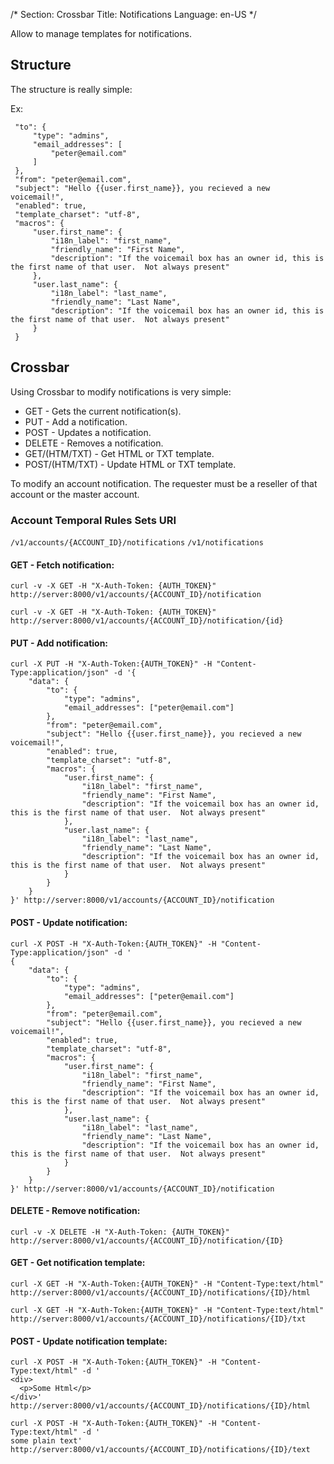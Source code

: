 /*
Section: Crossbar
Title: Notifications
Language: en-US
*/

Allow to manage templates for notifications.

## Structure

The structure is really simple:

Ex:
```
 "to": {
     "type": "admins",
     "email_addresses": [
         "peter@email.com"
     ]
 },
 "from": "peter@email.com",
 "subject": "Hello {{user.first_name}}, you recieved a new voicemail!",
 "enabled": true,
 "template_charset": "utf-8",
 "macros": {
     "user.first_name": {
         "i18n_label": "first_name",
         "friendly_name": "First Name",
         "description": "If the voicemail box has an owner id, this is the first name of that user.  Not always present"
     },
     "user.last_name": {
         "i18n_label": "last_name",
         "friendly_name": "Last Name",
         "description": "If the voicemail box has an owner id, this is the first name of that user.  Not always present"
     }
 }
```

## Crossbar

Using Crossbar to modify notifications is very simple:

* GET - Gets the current notification(s).
* PUT - Add a notification.
* POST - Updates a notification.
* DELETE - Removes a notification.
* GET/(HTM/TXT) - Get HTML or TXT template.
* POST/(HTM/TXT) - Update HTML or TXT template.

To modify an account notification. The requester must be a reseller of that account or the master account.

### Account Temporal Rules Sets URI

`/v1/accounts/{ACCOUNT_ID}/notifications`
`/v1/notifications`


#### GET - Fetch notification:

    curl -v -X GET -H "X-Auth-Token: {AUTH_TOKEN}" http://server:8000/v1/accounts/{ACCOUNT_ID}/notification

    curl -v -X GET -H "X-Auth-Token: {AUTH_TOKEN}" http://server:8000/v1/accounts/{ACCOUNT_ID}/notification/{id}

#### PUT - Add notification:

```
curl -X PUT -H "X-Auth-Token:{AUTH_TOKEN}" -H "Content-Type:application/json" -d '{
    "data": {
        "to": {
            "type": "admins",
            "email_addresses": ["peter@email.com"]
        },
        "from": "peter@email.com",
        "subject": "Hello {{user.first_name}}, you recieved a new voicemail!",
        "enabled": true,
        "template_charset": "utf-8",
        "macros": {
            "user.first_name": {
                "i18n_label": "first_name",
                "friendly_name": "First Name",
                "description": "If the voicemail box has an owner id, this is the first name of that user.  Not always present"
            },
            "user.last_name": {
                "i18n_label": "last_name",
                "friendly_name": "Last Name",
                "description": "If the voicemail box has an owner id, this is the first name of that user.  Not always present"
            }
        }
    }
}' http://server:8000/v1/accounts/{ACCOUNT_ID}/notification
```

#### POST - Update notification:

```
curl -X POST -H "X-Auth-Token:{AUTH_TOKEN}" -H "Content-Type:application/json" -d '
{
    "data": {
        "to": {
            "type": "admins",
            "email_addresses": ["peter@email.com"]
        },
        "from": "peter@email.com",
        "subject": "Hello {{user.first_name}}, you recieved a new voicemail!",
        "enabled": true,
        "template_charset": "utf-8",
        "macros": {
            "user.first_name": {
                "i18n_label": "first_name",
                "friendly_name": "First Name",
                "description": "If the voicemail box has an owner id, this is the first name of that user.  Not always present"
            },
            "user.last_name": {
                "i18n_label": "last_name",
                "friendly_name": "Last Name",
                "description": "If the voicemail box has an owner id, this is the first name of that user.  Not always present"
            }
        }
    }
}' http://server:8000/v1/accounts/{ACCOUNT_ID}/notification
```

#### DELETE - Remove notification:

    curl -v -X DELETE -H "X-Auth-Token: {AUTH_TOKEN}" http://server:8000/v1/accounts/{ACCOUNT_ID}/notification/{ID}


#### GET - Get notification template:

    curl -X GET -H "X-Auth-Token:{AUTH_TOKEN}" -H "Content-Type:text/html" http://server:8000/v1/accounts/{ACCOUNT_ID}/notifications/{ID}/html

    curl -X GET -H "X-Auth-Token:{AUTH_TOKEN}" -H "Content-Type:text/html" http://server:8000/v1/accounts/{ACCOUNT_ID}/notifications/{ID}/txt


#### POST - Update notification template:

```
curl -X POST -H "X-Auth-Token:{AUTH_TOKEN}" -H "Content-Type:text/html" -d '
<div>
  <p>Some Html</p>
</div>' http://server:8000/v1/accounts/{ACCOUNT_ID}/notifications/{ID}/html
```

```
curl -X POST -H "X-Auth-Token:{AUTH_TOKEN}" -H "Content-Type:text/html" -d '
some plain text' http://server:8000/v1/accounts/{ACCOUNT_ID}/notifications/{ID}/text
```





